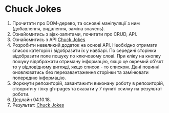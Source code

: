 # Chuck Jokes #
1. Прочитати про DOM-дерево, та основні маніпуляції з ним (добавлення, видалення, заміна значень).
2. Ознайомитись з ajax-запитами, почитати про CRUD, API.
3. Ознайомитись з API [Chuck Jokes](https://api.chucknorris.io/)
4. Розробити невеликий додаток на основі API. Необхідно отримати список категорій і відобразити їх у навбарі. По середині сторінки відобразити поле пошуку по ключовому слові. При кліку на кнопку пошуку відображати отриману інформацію, якщо це окремий об'єкт то у відповідному вигляді, якщо список - то списком. Дані повинні оновлюватись без перезавантаження сторінки та замінювати попередню інформацію.
5. Форкнути репозиторій, завантажити виконану роботу в репозиторій, створити у гілку gh-pages та вказати у 7 пункті ссилку на результат роботи.
6. Дедлайн 04.10.18.
7. Результат: [Chuck Jokes](https://blackwolf094.github.io/padavan/task1_(chuck_jokes))